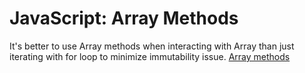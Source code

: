 # JavaScript: Array Methods

It's better to use Array methods when interacting with Array than just iterating with for loop to minimize immutability issue.
[Array methods](https://javascript.info/array-methods)
